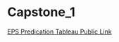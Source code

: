 # Capstone_1

[EPS Predication Tableau Public Link](https://public.tableau.com/app/profile/remyatony/viz/Capstone-1_FinalPresentation_IndustrytoinvestandGoogleEPSprediction/Final)

